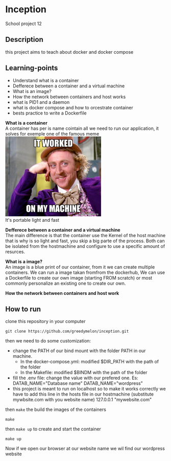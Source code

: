 # **Inception**
School project 12

## **Description**
this project aims to teach about docker and docker compose

## **Learning-points**
- Understand what is a container
- Defferece between a container and a virtual machine
- What is an image?
- How the network between containers and host works
- what is PID1 and a daemon
- what is docker compose and how to orcestrate container
- bests practice to write a Dockerfile

**What is a container**<br>
A container has per is name cointain all we need to run our application, it solves for exemple one of the famous meme
<img src="https://github.com/greedymelon/inception/blob/main/images/memes.jpeg" height="250"/><br>
It's portable light and fast

**Defferece between a container and a virtual machine**<br>
The main difference is that the container use the Kernel of the host machine that is why is so light and fast, you skip a big parte of the process. Both can be isolated from the hostmachine and configure to use a specific amount of resurces.

**What is a image?**<br>
An image is a blue print of our container, from it we can create multiple containers. We can run a image takan fromfrom the dockerhub, We can use a Dockerfile to create our own image (starting FROM scratch) or most commonly personalize an existing one to create our own.

**How the network between containers and host work** <br>

## **How to run**
clone this repository in your computer
```
git clone https://github.com/greedymelon/inception.git

```
then we need to do some customization: 
- change the PATH of our bind mount with the folder PATH in our machine.
    - In the docker-compose.yml: modified $DIR_PATH with the path of the folder
    - In the Makefile: modified $BINDM with the path of the folder
- fill the .env file:
    change the value with our prefered one. Es: DATAB_NAME="Database name" DATAB_NAME="wordpress"
- this project is meant to run on localhost so to make it works correctly we have to add this line in the hosts file in our hostmachine
  (substitute mywbsite.com with you website name)
    127.0.0.1  "mywebsite.com"
  
then ```make``` the build the images of the containers<br>
````
make
````
then ```make up``` to create and start the container<br>
````
make up
````

Now if we open our browser at our website name we wil find our wordpress website
